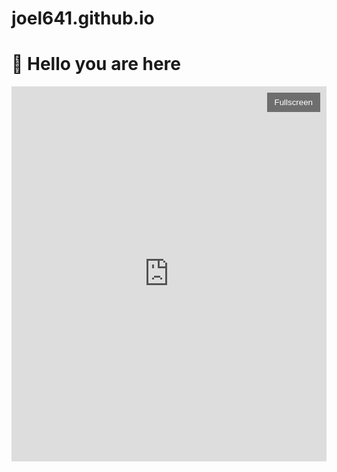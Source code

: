 # joel641.github.io
<h1>👋 Hello you are here</h1>

<div id="embedContainer" style="position: relative; width: 100%; height: 600px;">
  <iframe 
    id="embedFrame"
    src="https://www.easyfun.gg/cloud-games/roblox.html" 
    width="100%" 
    height="100%" 
    style="border: none;" 
    allowfullscreen
    allow="fullscreen">
  </iframe>
  <button id="fullscreenBtn" style="position: absolute; top: 10px; right: 10px; z-index: 999; padding: 8px 12px; background: rgba(0,0,0,0.5); color: #fff; border: none; cursor: pointer;">
    Fullscreen
  </button>
</div>

<script>
  document.getElementById('fullscreenBtn').addEventListener('click', function() {
    var container = document.getElementById('embedContainer');
    if (container.requestFullscreen) {
      container.requestFullscreen();
    } else if (container.mozRequestFullScreen) { // Firefox
      container.mozRequestFullScreen();
    } else if (container.webkitRequestFullscreen) { // Chrome, Safari and Opera
      container.webkitRequestFullscreen();
    } else if (container.msRequestFullscreen) { // IE/Edge
      container.msRequestFullscreen();
    }
  });
</script>
